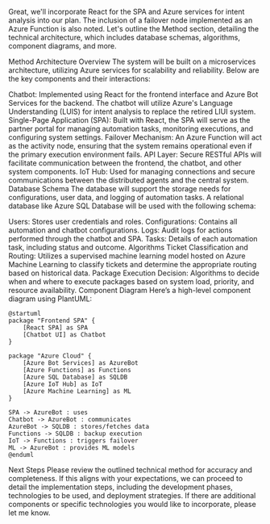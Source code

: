 Great, we'll incorporate React for the SPA and Azure services for intent analysis into our plan. The inclusion of a failover node implemented as an Azure Function is also noted. Let's outline the Method section, detailing the technical architecture, which includes database schemas, algorithms, component diagrams, and more.

Method
Architecture Overview
The system will be built on a microservices architecture, utilizing Azure services for scalability and reliability. Below are the key components and their interactions:

Chatbot: Implemented using React for the frontend interface and Azure Bot Services for the backend. The chatbot will utilize Azure's Language Understanding (LUIS) for intent analysis to replace the retired LIUI system.
Single-Page Application (SPA): Built with React, the SPA will serve as the partner portal for managing automation tasks, monitoring executions, and configuring system settings.
Failover Mechanism: An Azure Function will act as the activity node, ensuring that the system remains operational even if the primary execution environment fails.
API Layer: Secure RESTful APIs will facilitate communication between the frontend, the chatbot, and other system components.
IoT Hub: Used for managing connections and secure communications between the distributed agents and the central system.
Database Schema
The database will support the storage needs for configurations, user data, and logging of automation tasks. A relational database like Azure SQL Database will be used with the following schema:

Users: Stores user credentials and roles.
Configurations: Contains all automation and chatbot configurations.
Logs: Audit logs for actions performed through the chatbot and SPA.
Tasks: Details of each automation task, including status and outcome.
Algorithms
Ticket Classification and Routing: Utilizes a supervised machine learning model hosted on Azure Machine Learning to classify tickets and determine the appropriate routing based on historical data.
Package Execution Decision: Algorithms to decide when and where to execute packages based on system load, priority, and resource availability.
Component Diagram
Here’s a high-level component diagram using PlantUML:

```plantuml
@startuml
package "Frontend SPA" {
    [React SPA] as SPA
    [Chatbot UI] as Chatbot
}

package "Azure Cloud" {
    [Azure Bot Services] as AzureBot
    [Azure Functions] as Functions
    [Azure SQL Database] as SQLDB
    [Azure IoT Hub] as IoT
    [Azure Machine Learning] as ML
}

SPA -> AzureBot : uses
Chatbot -> AzureBot : communicates
AzureBot -> SQLDB : stores/fetches data
Functions -> SQLDB : backup execution
IoT -> Functions : triggers failover
ML -> AzureBot : provides ML models
@enduml
```
Next Steps
Please review the outlined technical method for accuracy and completeness. If this aligns with your expectations, we can proceed to detail the implementation steps, including the development phases, technologies to be used, and deployment strategies. If there are additional components or specific technologies you would like to incorporate, please let me know.
